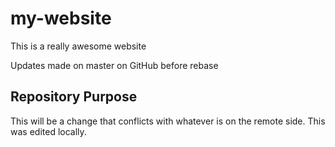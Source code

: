 # my-website
This is a really awesome website

Updates made on master on GitHub before rebase

## Repository Purpose

This will be a change that conflicts
with whatever is on the remote side.
This was edited locally.
